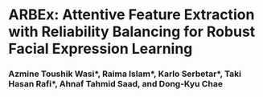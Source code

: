 # ARBEx: Attentive Feature Extraction with Reliability Balancing for Robust Facial Expression Learning
### Azmine Toushik Wasi*, Raima Islam*, Karlo Serbetar*, Taki Hasan Rafi*, Ahnaf Tahmid Saad, and Dong-Kyu Chae
